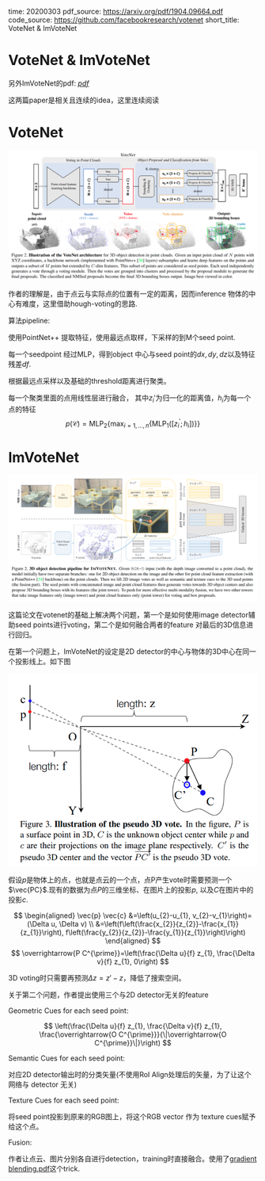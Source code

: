 time: 20200303
pdf_source: https://arxiv.org/pdf/1904.09664.pdf
code_source: https://github.com/facebookresearch/votenet
short_title: VoteNet & ImVoteNet
# VoteNet & ImVoteNet
另外ImVoteNet的pdf: 
<a href="https://arxiv.org/pdf/2001.10692v1.pdf">
<i class="fa fa-file-pdf-o"> pdf</i>
</a>

这两篇paper是相关且连续的idea，这里连续阅读
# VoteNet

![image](res/VoteNet_arch.png)

作者的理解是，由于点云与实际点的位置有一定的距离，因而inference 物体的中心有难度，这里借助hough-voting的思路.

算法pipeline:

使用PointNet++ 提取特征，使用最远点取样，下采样的到M个seed point.

每一个seedpoint 经过MLP，得到object 中心与seed point的$dx, dy, dz$以及特征残差$df$.

根据最远点采样以及基础的threshold距离进行聚类。

每一个聚类里面的点用线性层进行融合， 其中$z_i'$为归一化的距离值，$h_i$为每一个点的特征
$$
p(\mathcal{C})=\operatorname{MLP}_{2}\left\{\max _{i=1, \ldots, n}\left\{\operatorname{MLP}_{1}\left(\left[z_{i}^{\prime} ; h_{i}\right]\right)\right\}\right\}
$$

# ImVoteNet

![image](res/ImVoteNet_arch.png)

这篇论文在votenet的基础上解决两个问题，第一个是如何使用image detector辅助seed points进行voting，第二个是如何融合两者的feature 对最后的3D信息进行回归。

在第一个问题上，ImVoteNet的设定是2D detector的中心与物体的3D中心在同一个投影线上。如下图

![image](res/ImVoteNet_votes.png)

假设$p$是物体上的点，也就是点云的一个点，点P产生vote时需要预测一个$\vec{PC}$.现有的数据为点$P$的三维坐标、在图片上的投影$p$, 以及$C$在图片中的投影$c$.

$$
\begin{aligned}
\vec{p} \vec{c} &=\left(u_{2}-u_{1}, v_{2}-v_{1}\right)=(\Delta u, \Delta v) \\
&=\left(f\left(\frac{x_{2}}{z_{2}}-\frac{x_{1}}{z_{1}}\right), f\left(\frac{y_{2}}{z_{2}}-\frac{y_{1}}{z_{1}}\right)\right)
\end{aligned}
$$
$$
\overrightarrow{P C^{\prime}}=\left(\frac{\Delta u}{f} z_{1}, \frac{\Delta v}{f} z_{1}, 0\right)
$$

3D voting时只需要再预测$\Delta z = z' - z$，降低了搜索空间。

关于第二个问题，作者提出使用三个与2D detector无关的feature

Geometric Cues for each seed point:

$$
\left(\frac{\Delta u}{f} z_{1}, \frac{\Delta v}{f} z_{1}, \frac{\overrightarrow{O C^{\prime}}}{\|\overrightarrow{O C^{\prime}}\|}\right)
$$

Semantic Cues for each seed point:

对应2D detector输出时的分类矢量(不使用RoI Align处理后的矢量，为了让这个网络与 detector 无关)

Texture Cues for each seed point:

将seed point投影到原来的RGB图上，将这个RGB vector 作为 texture cues赋予给这个点。

Fusion:

作者让点云、图片分别各自进行detection，training时直接融合。使用了[gradient blending.pdf](https://arxiv.org/pdf/1905.12681.pdf)这个trick.
